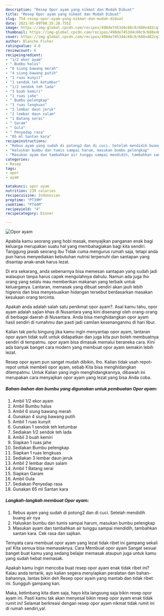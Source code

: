 ```yaml
---
description: "Resep Opor ayam yang nikmat dan Mudah Dibuat"
title: "Resep Opor ayam yang nikmat dan Mudah Dibuat"
slug: 754-resep-opor-ayam-yang-nikmat-dan-mudah-dibuat
date: 2021-05-09T08:35:28.755Z
image: https://img-global.cpcdn.com/recipes/498de7453d4c68c9/680x482cq70/opor-ayam-foto-resep-utama.jpg
thumbnail: https://img-global.cpcdn.com/recipes/498de7453d4c68c9/680x482cq70/opor-ayam-foto-resep-utama.jpg
cover: https://img-global.cpcdn.com/recipes/498de7453d4c68c9/680x482cq70/opor-ayam-foto-resep-utama.jpg
author: Blanche Fisher
ratingvalue: 4.6
reviewcount: 6
recipeingredient:
- "1/2 ekor ayam"
- " Bumbu halus"
- "6 siung bawang merah"
- "4 siung bawang putih"
- "1 ruas kunyit"
- "1 sendok teh ketumbar"
- "1/2 sendok teh lada"
- "3 buah kemiri"
- "1 ruas jahe"
- " Bumbu pelengkap"
- "1 ruas lengkuas"
- "3 lembar daun jeruk"
- "2 lembar daun salam"
- "1 Batang serai"
- " Garam"
- " Gula"
- " Penyedap rasa"
- "65 ml Santan kara"
recipeinstructions:
- "Rebus ayam yang sudah di potong2 dan di cuci. Setelah mendidih buang air nya"
- "Haluskan bumbu dan tumis sampai harum, masukan bumbu pelengkap"
- "Masukan ayam dan tambahkan air tunggu sampai mendidih, tambahkan santan kara. Cek rasa dan sajikan."
categories:
- Resep
tags:
- opor
- ayam

katakunci: opor ayam 
nutrition: 239 calories
recipecuisine: Indonesian
preptime: "PT39M"
cooktime: "PT44M"
recipeyield: "4"
recipecategory: Dinner

---
```



![Opor ayam](https://img-global.cpcdn.com/recipes/498de7453d4c68c9/680x482cq70/opor-ayam-foto-resep-utama.jpg)

Apabila kamu seorang yang hobi masak, menyajikan panganan enak bagi keluarga merupakan suatu hal yang membahagiakan bagi kita sendiri. Tanggung jawab seorang ibu Tidak cuma mengurus rumah saja, tetapi anda pun harus menyediakan kebutuhan nutrisi terpenuhi dan santapan yang disantap anak-anak harus lezat.

Di era  sekarang, anda sebenarnya bisa memesan santapan yang sudah jadi walaupun tanpa harus capek mengolahnya dahulu. Namun ada juga lho orang yang selalu mau memberikan makanan yang terbaik untuk keluarganya. Lantaran, memasak yang dibuat sendiri akan jauh lebih higienis dan bisa menyesuaikan hidangan tersebut berdasarkan masakan kesukaan orang tercinta. 



Apakah anda adalah salah satu penikmat opor ayam?. Asal kamu tahu, opor ayam adalah sajian khas di Nusantara yang kini disenangi oleh orang-orang di berbagai daerah di Nusantara. Anda bisa menghidangkan opor ayam hasil sendiri di rumahmu dan pasti jadi camilan kesenanganmu di hari libur.

Kalian tak perlu bingung jika kamu ingin menyantap opor ayam, lantaran opor ayam tidak sulit untuk didapatkan dan juga kita pun boleh membuatnya sendiri di tempatmu. opor ayam bisa dimasak memalui beraneka cara. Kini ada banyak banget cara modern yang membuat opor ayam semakin lebih lezat.

Resep opor ayam pun sangat mudah dibikin, lho. Kalian tidak usah repot-repot untuk membeli opor ayam, sebab Kita bisa menghidangkan ditempatmu. Untuk Kalian yang ingin menghidangkannya, dibawah ini merupakan cara menyajikan opor ayam yang lezat yang bisa Anda coba.

<!--inarticleads1-->

##### Bahan-bahan dan bumbu yang digunakan untuk pembuatan Opor ayam:

1. Ambil 1/2 ekor ayam
1. Ambil  Bumbu halus
1. Ambil 6 siung bawang merah
1. Gunakan 4 siung bawang putih
1. Ambil 1 ruas kunyit
1. Gunakan 1 sendok teh ketumbar
1. Sediakan 1/2 sendok teh lada
1. Ambil 3 buah kemiri
1. Siapkan 1 ruas jahe
1. Sediakan  Bumbu pelengkap
1. Siapkan 1 ruas lengkuas
1. Sediakan 3 lembar daun jeruk
1. Ambil 2 lembar daun salam
1. Ambil 1 Batang serai
1. Siapkan  Garam
1. Ambil  Gula
1. Sediakan  Penyedap rasa
1. Gunakan 65 ml Santan kara




<!--inarticleads2-->

##### Langkah-langkah membuat Opor ayam:

1. Rebus ayam yang sudah di potong2 dan di cuci. Setelah mendidih buang air nya
1. Haluskan bumbu dan tumis sampai harum, masukan bumbu pelengkap
1. Masukan ayam dan tambahkan air tunggu sampai mendidih, tambahkan santan kara. Cek rasa dan sajikan.




Ternyata cara membuat opor ayam yang lezat tidak ribet ini gampang sekali ya! Kita semua bisa memasaknya. Cara Membuat opor ayam Sangat sesuai banget buat kamu yang sedang belajar memasak ataupun juga untuk kamu yang sudah hebat memasak.

Apakah kamu ingin mencoba buat resep opor ayam enak tidak ribet ini? Kalau anda tertarik, ayo kalian segera menyiapkan peralatan dan bahan-bahannya, lantas bikin deh Resep opor ayam yang mantab dan tidak ribet ini. Sungguh gampang kan. 

Maka, ketimbang kita diam saja, hayo kita langsung saja bikin resep opor ayam ini. Pasti kamu tak akan menyesal bikin resep opor ayam enak tidak rumit ini! Selamat berkreasi dengan resep opor ayam nikmat tidak rumit ini di rumah sendiri,ya!.

